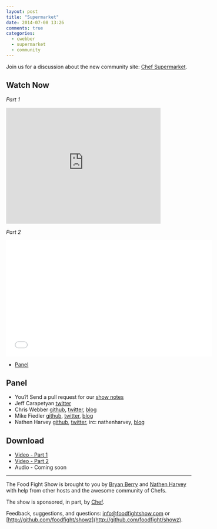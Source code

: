 ```yaml
---
layout: post
title: "Supermarket"
date: 2014-07-08 13:26
comments: true
categories: 
  - cwebber
  - supermarket
  - community
---
```


Join us for a discussion about the new community site:  [Chef Supermarket](https://supermarket.getchef.com).

## Watch Now

*Part 1*

<iframe width="420" height="315" src="http://www.youtube.com/embed/4qfIJY0DgGo" frameborder="0" allowfullscreen></iframe>

*Part 2*
<iframe width="560" height="315" src="//www.youtube.com/embed/n-E86izCZ3I" frameborder="0" allowfullscreen></iframe>

* [Panel](http://foodfightshow.org/2014/07/supermarket.html#panel)

Panel<a name="panel"></a>
-----
* You?!  Send a pull request for our [show notes](https://github.com/foodfight/showz/blob/master/scripts/episode-76-supermarket.md)
* Jeff Carapetyan [twitter](https://twitter.com/DevopsJeff)
* Chris Webber [github](http://github.com/cwebberops), [twitter](http://twitter.com/cwebber), [blog](http://cwebber.net/)
* Mike Fiedler [github](http://github.com/miketheman), [twitter](http://twitter.com/mikefiedler), [blog](http://www.miketheman.net)
* Nathen Harvey [github](http://github.com/nathenharvey), [twitter](http://twitter.com/nathenharvey), irc: nathenharvey, [blog](http://nathenharvey.com)


Download
--------
* [Video - Part 1](http://youtu.be/4qfIJY0DgGo)
* [Video - Part 2](http://youtu.be/n-E86izCZ3I)
* Audio - Coming soon

<hr />

The Food Fight Show is brought to you by [Bryan Berry](https://twitter.com/bryanwb) and [Nathen Harvey](https://twitter.com/nathenharvey) with help from other hosts and the awesome community of Chefs.

The show is sponsored, in part, by [Chef](http://www.getchef.com).

Feedback, suggestions, and questions:  [info@foodfightshow.com](mailto:info@foodfightshow.com) or  [http://github.com/foodfight/showz](http://github.com/foodfight/showz).
